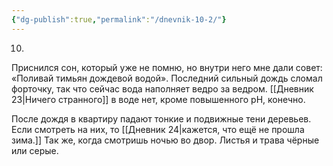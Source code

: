 ```yaml
---
{"dg-publish":true,"permalink":"/dnevnik-10-2/"}
---
```



10.
Приснился сон, который уже не помню, но внутри него мне дали совет: «Поливай тимьян дождевой водой». Последний сильный дождь сломал форточку, так что сейчас вода наполняет ведро за ведром. [[Дневник 23\|Ничего странного]] в воде нет, кроме повышенного pH, конечно.

После дождя в квартиру падают тонкие и подвижные тени деревьев. Если смотреть на них, то [[Дневник 24\|кажется, что ещё не прошла зима.]] Так же, когда смотришь ночью во двор. Листья и трава чёрные или серые.